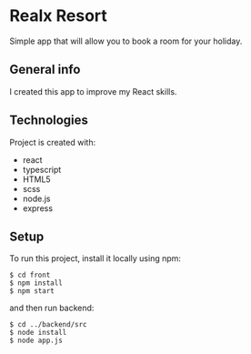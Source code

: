 # Realx Resort
Simple app that will allow you to book a room for your holiday.

## General info
I created this app to improve my React skills.

## Technologies
Project is created with: 
* react
* typescript
* HTML5
* scss
* node.js
* express

## Setup
To run this project, install it locally using npm:

```
$ cd front
$ npm install
$ npm start
```
and then run backend:

```
$ cd ../backend/src
$ node install
$ node app.js
```